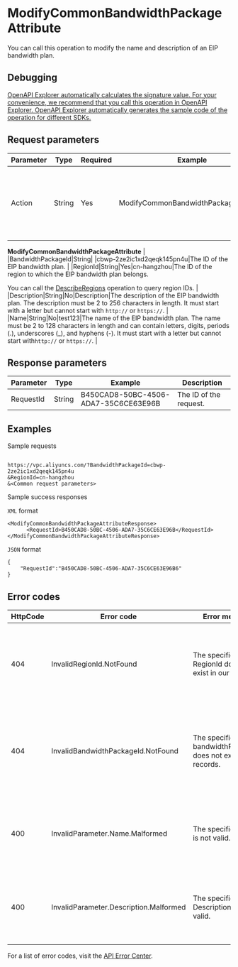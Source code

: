 # ModifyCommonBandwidthPackageAttribute

You can call this operation to modify the name and description of an EIP bandwidth plan.

## Debugging

[OpenAPI Explorer automatically calculates the signature value. For your convenience, we recommend that you call this operation in OpenAPI Explorer. OpenAPI Explorer automatically generates the sample code of the operation for different SDKs.](https://api.aliyun.com/#product=Vpc&api=ModifyCommonBandwidthPackageAttribute&type=RPC&version=2016-04-28)

## Request parameters

|Parameter|Type|Required|Example|Description|
|---------|----|--------|-------|-----------|
|Action|String|Yes|ModifyCommonBandwidthPackageAttribute|The operation that you want to perform. Set the value to: Yes

**ModifyCommonBandwidthPackageAttribute** |
|BandwidthPackageId|String| |cbwp-2ze2ic1xd2qeqk145pn4u|The ID of the EIP bandwidth plan. |
|RegionId|String|Yes|cn-hangzhou|The ID of the region to which the EIP bandwidth plan belongs.

You can call the [DescribeRegions](~~36063~~) operation to query region IDs. |
|Description|String|No|Description|The description of the EIP bandwidth plan. The description must be 2 to 256 characters in length. It must start with a letter but cannot start with `http://` or `https://`. |
|Name|String|No|test123|The name of the EIP bandwidth plan. The name must be 2 to 128 characters in length and can contain letters, digits, periods \(.\), underscores \(\_\), and hyphens \(-\). It must start with a letter but cannot start with`http://` or `https://`. |

## Response parameters

|Parameter|Type|Example|Description|
|---------|----|-------|-----------|
|RequestId|String|B450CAD8-50BC-4506-ADA7-35C6CE63E96B|The ID of the request. |

## Examples

Sample requests

```

https://vpc.aliyuncs.com/?BandwidthPackageId=cbwp-2ze2ic1xd2qeqk145pn4u
&RegionId=cn-hangzhou
&<Common request parameters>

```

Sample success responses

`XML` format

```
<ModifyCommonBandwidthPackageAttributeResponse>
      <RequestId>B450CAD8-50BC-4506-ADA7-35C6CE63E96B</RequestId>
</ModifyCommonBandwidthPackageAttributeResponse>
```

`JSON` format

```
{
	"RequestId":"B450CAD8-50BC-4506-ADA7-35C6CE63E96B6"
}
```

## Error codes

|HttpCode|Error code|Error message|Description|
|--------|----------|-------------|-----------|
|404|InvalidRegionId.NotFound|The specified RegionId does not exist in our records.|The error message returned because the specified region ID does not exist.|
|404|InvalidBandwidthPackageId.NotFound|The specified bandwidthPackageId does not exist in our records.|The error message returned because the specified EIP bandwidth plan does not exist.|
|400|InvalidParameter.Name.Malformed|The specified Name is not valid.|The error message returned because the specified name is invalid.|
|400|InvalidParameter.Description.Malformed|The specified Description is not valid.|The error message returned because the specified description is invalid.|

For a list of error codes, visit the [API Error Center](https://error-center.alibabacloud.com/status/product/Vpc).

